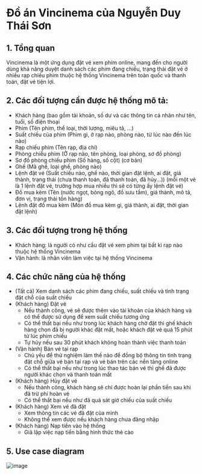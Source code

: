 # Đồ án Vincinema của Nguyễn Duy Thái Sơn

## 1. Tổng quan
Vincinema là một ứng dụng đặt vé xem phim online, mang đến cho người dùng khả năng duyệt danh sách các phim đang chiếu, trạng thái đặt vé ở nhiều rạp chiếu phim thuộc hệ thống Vincinema trên toàn quốc và thanh toán, đặt vé tiện lợi.

## 2. Các đối tượng cần được hệ thống mô tả:
- Khách hàng (bao gồm tài khoản, số dư và các thông tin cá nhân như tên, tuổi, số điện thoại
- Phim (Tên phim, thể loại, thời lượng, miêu tả, ...)
- Suất chiếu của phim (Phim gì, ở rạp nào, phòng nào, từ lúc nào đến lúc nào)
- Rạp chiếu phim (Tên rạp, địa chỉ)
- Phòng chiếu phim (Ở rạp nào, tên phòng, loại phòng, sơ đồ phòng)
- Sơ đồ phòng chiếu phim (Số hàng, số cột) (cơ bản)
- Ghế (Mã ghế, loại ghế, phòng nào)
- Lệnh đặt vé (Suất chiếu nào, ghế nào, thời gian đặt lệnh, ai đặt, giá thành, trạng thái (chưa thanh toán, đã thanh toán, đã hủy...)) (mỗi một vé là 1 lệnh đặt vé, trường hợp mua nhiều thì sẽ có từng ấy lệnh đặt vé)
- Đồ mua kèm (Tên (nước ngọt, bỏng ngô, đồ sưu tầm), giá thành, mô tả, đơn vị, trạng thái tồn hàng)
- Lệnh đặt đồ mua kèm (Món đồ mua kèm gì, giá thành, ai đặt, thời gian đặt lệnh)

## 3. Các đối tượng trong hệ thống
- Khách hàng: là người có như cầu đặt vé xem phim tại bất kì rạp nào thuộc hệ thống Vincinema
- Vận hành: là nhân viên làm việc tại hệ thống Vincinema

## 4. Các chức năng của hệ thống
- (Tất cả) Xem danh sách các phim đang chiếu, suất chiếu và tình trạng đặt chỗ của suất chiếu
- (Khách hàng) Đặt vé 
  - Nếu thành công, vé sẽ được thêm vào tài khoản của khách hàng và có thể được sử dụng để xem suất chiếu tương ứng
  - Có thể thất bại nếu như trong lúc khách hàng chờ đặt thì ghế khách hàng chọn đã bị người khác đặt mất, hoặc khách đặt vé quá 15 phút từ lúc phim chiếu
  - Tự hủy nếu sau 30 phút khách không hoàn thành việc thanh toán
- (Vận hành) Bán vé tại rạp
  - Chủ yếu để thử nghiệm làm thế nào để đồng bộ thông tin tình trạng đặt chỗ giữa vé bán tại rạp và vé bán trên các nền tảng online
  - Có thể thất bại nếu như trong lúc thao tác bán vé thì ghế đã được người khác chọn và thanh toán mất
- (Khách hàng) Hủy đặt vé
  - Nếu thành công, khách hàng sẽ chỉ được hoàn lại phần tiền sau khi đã trừ phí hoàn vé
  - Có thể thất bại nếu như đã quá sát giờ chiếu của suất chiếu
- (Khách hàng) Xem vé đã đặt
  - Xem thông tin các vé đã đặt của mình
  - Không thể xem được nếu khách hàng chưa đăng nhập
- (Khách hàng) Nạp tiền vào hệ thống
  - Giả lập việc nạp tiền bằng hình thức thẻ cào 

## 5. Use case diagram

![image](https://user-images.githubusercontent.com/94212764/144996249-e23de6bf-4e4f-4420-9b4e-702a8984085f.png)

